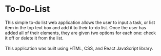 # To-Do-List
This simple to-do list web application allows the user to input a task, or list item in the top text box and add it to their to-do list. Once the user has added all of their elements, they are given two options for each one: check it off or delete it from the list.<br>
<br>
This application was built using HTML, CSS, and React JavaScript library.
